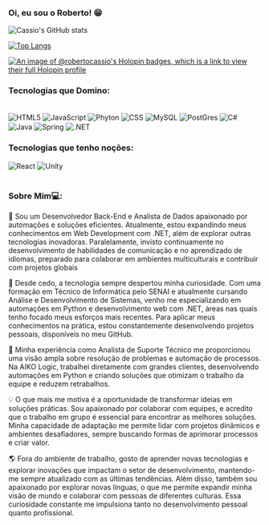 <!-- Language: Portuguese -->
### Oi, eu sou o Roberto! 😁

![Cassio's GitHub stats](https://github-readme-stats.vercel.app/api?username=RobertoCassio&theme=radical) <br>

[![Top Langs](https://github-readme-stats.vercel.app/api/top-langs/?username=RobertoCassio&layout=compact&hide_progress=true&hide=teX)](https://github.com/anuraghazra/github-readme-stats)

[![An image of @robertocassio's Holopin badges, which is a link to view their full Holopin profile](https://holopin.me/robertocassio)](https://holopin.io/@robertocassio)

### Tecnologias que Domino:

<div style:"display: inline_block"><br>
<img align="center" alt="HTML5" src="https://img.shields.io/badge/HTML-239120?style=for-the-badge&logo=html5&logoColor=white">
<img align="center" alt="JavaScript" src="https://img.shields.io/badge/JavaScript-323330?style=for-the-badge&logo=javascript&logoColor=F7DF1E">
<img align="center" alt="Phyton" src="https://img.shields.io/badge/Python-3776AB?style=for-the-badge&logo=python&logoColor=white">
<img align="center" alt="CSS" src="https://img.shields.io/badge/CSS-239120?&style=for-the-badge&logo=css3&logoColor=white">
<img align="center" alt="MySQL" src="https://img.shields.io/badge/MySQL-00000F?style=for-the-badge&logo=mysql&logoColor=white">
<img align="center" alt="PostGres" src="https://img.shields.io/badge/postgres-%23316192.svg?style=for-the-badge&logo=postgresql&logoColor=white">
<img align="center" alt="C#" src="https://img.shields.io/badge/java-%23ED8B00.svg?style=for-the-badge&logo=openjdk&logoColor=white">
<img align="center" alt="Java" src="https://img.shields.io/badge/C%23239120?style=for-the-badge&logo=c-sharp&logoColor=white">
<img align="center" alt="Spring" src="https://img.shields.io/badge/spring-%236DB33F.svg?style=for-the-badge&logo=spring&logoColor=white">
<img align="center" alt=".NET" src="https://img.shields.io/badge/.NET-5C2D91?style=for-the-badge&logo=.net&logoColor=white">

### Tecnologias que tenho noções:
<img align="center" alt="React" src="https://img.shields.io/badge/React-20232A?style=for-the-badge&logo=react&logoColor=61DAFB">
<img align="center" alt="Unity" src="https://img.shields.io/badge/Unity-100000?style=for-the-badge&logo=unity&logoColor=white">



</div><br>

### Sobre Mim💻:
🚀 Sou um Desenvolvedor Back-End e Analista de Dados apaixonado por automações e soluções eficientes. Atualmente, estou expandindo meus conhecimentos em Web Development com .NET, além de explorar outras tecnologias inovadoras. Paralelamente, invisto continuamente no desenvolvimento de habilidades de comunicação e no aprendizado de idiomas, preparado para colaborar em ambientes multiculturais e contribuir com projetos globais

🌟 Desde cedo, a tecnologia sempre despertou minha curiosidade. Com uma formação em Técnico de Informática pelo SENAI e atualmente cursando Análise e Desenvolvimento de Sistemas, venho me especializando em automações em Python e desenvolvimento web com .NET, áreas nas quais tenho focado meus esforços mais recentes. Para aplicar meus conhecimentos na prática, estou constantemente desenvolvendo projetos pessoais, disponíveis no meu GitHub.

💼 Minha experiência como Analista de Suporte Técnico me proporcionou uma visão ampla sobre resolução de problemas e automação de processos. Na AIKO Logic, trabalhei diretamente com grandes clientes, desenvolvendo automações em Python e criando soluções que otimizam o trabalho da equipe e reduzem retrabalhos. 

💡 O que mais me motiva é a oportunidade de transformar ideias em soluções práticas. Sou apaixonado por colaborar com equipes, e acredito que o trabalho em grupo é essencial para encontrar as melhores soluções. Minha capacidade de adaptação me permite lidar com projetos dinâmicos e ambientes desafiadores, sempre buscando formas de aprimorar processos e criar valor.

🌎 Fora do ambiente de trabalho, gosto de aprender novas tecnologias e explorar inovações que impactam o setor de desenvolvimento, mantendo-me sempre atualizado com as últimas tendências. Além disso, também sou  apaixonado por explorar novas línguas, o que me permite expandir minha visão de mundo e colaborar com pessoas de diferentes culturas. Essa curiosidade constante me impulsiona tanto no desenvolvimento pessoal quanto profissional.

